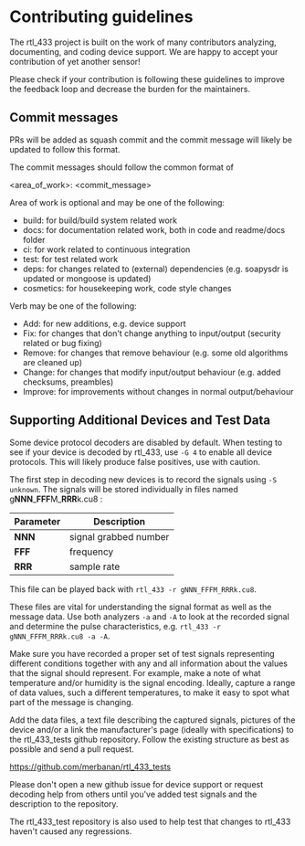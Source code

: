 # Contributing guidelines

The rtl_433 project is built on the work of many contributors analyzing,
documenting, and coding device support.
We are happy to accept your contribution of yet another sensor!

Please check if your contribution is following these guidelines
to improve the feedback loop and decrease the burden for the maintainers.

## Commit messages

PRs will be added as squash commit
and the commit message will likely be updated to follow this format.

The commit messages should follow the common format of

<area_of_work>: <verb> <commit_message>

Area of work is optional and may be one of the following:

- build: for build/build system related work
- docs: for documentation related work, both in code and readme/docs folder
- ci: for work related to continuous integration
- test: for test related work 
- deps: for changes related to (external) dependencies (e.g. soapysdr is updated or mongoose is updated)
- cosmetics: for housekeeping work, code style changes

Verb may be one of the following:

- Add: for new additions, e.g. device support
- Fix: for changes that don't change anything to input/output (security related or bug fixing)
- Remove: for changes that remove behaviour (e.g. some old algorithms are cleaned up)
- Change: for changes that modify input/output behaviour (e.g. added checksums, preambles)
- Improve: for improvements without changes in normal output/behaviour

## Supporting Additional Devices and Test Data

Some device protocol decoders are disabled by default. When testing to see if your device
is decoded by rtl_433, use `-G 4` to enable all device protocols.
This will likely produce false positives, use with caution.

The first step in decoding new devices is to record the signals using `-S unknown`.
The signals will be stored individually in files named g**NNN**\_**FFF**M\_**RRR**k.cu8 :

| Parameter | Description
|---------|------------
| **NNN** | signal grabbed number
| **FFF** | frequency
| **RRR** | sample rate   

This file can be played back with `rtl_433 -r gNNN_FFFM_RRRk.cu8`.

These files are vital for understanding the signal format as well as the message data.  Use both analyzers
`-a` and `-A` to look at the recorded signal and determine the pulse characteristics, e.g. `rtl_433 -r gNNN_FFFM_RRRk.cu8 -a -A`.

Make sure you have recorded a proper set of test signals representing different conditions together
with any and all information about the values that the signal should represent. For example, make a
note of what temperature and/or humidity is the signal encoding. Ideally, capture a range of data
values, such a different temperatures, to make it easy to spot what part of the message is changing.

Add the data files, a text file describing the captured signals, pictures of the device and/or
a link the manufacturer's page (ideally with specifications) to the rtl_433_tests
github repository. Follow the existing structure as best as possible and send a pull request.

https://github.com/merbanan/rtl_433_tests

Please don't open a new github issue for device support or request decoding help from others
until you've added test signals and the description to the repository.

The rtl_433_test repository is also used to help test that changes to rtl_433 haven't caused any regressions.
